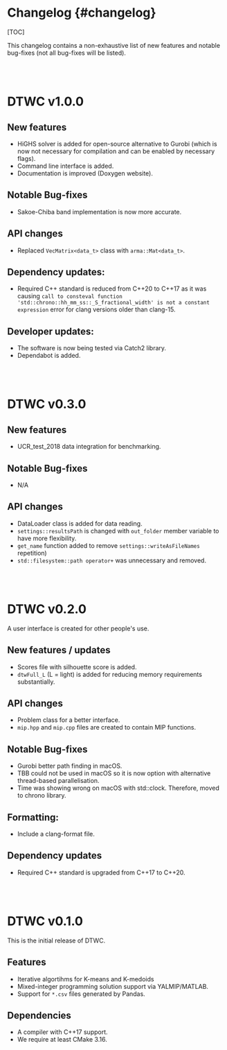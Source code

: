 # Changelog {#changelog}

[TOC]

This changelog contains a non-exhaustive list of new features and notable bug-fixes (not all bug-fixes will be listed). 


<br/><br/>
# DTWC v1.0.0

## New features
* HiGHS solver is added for open-source alternative to Gurobi (which is now not necessary for compilation and can be enabled by necessary flags). 
* Command line interface is added. 
* Documentation is improved (Doxygen website).


## Notable Bug-fixes
* Sakoe-Chiba band implementation is now more accurate. 

## API changes
* Replaced `VecMatrix<data_t>` class with `arma::Mat<data_t>`. 

## Dependency updates:
* Required C++ standard is reduced from C++20 to C++17 as it was causing `call to consteval function 'std::chrono::hh_mm_ss::_S_fractional_width' is not a constant expression` error for clang versions older than clang-15.

## Developer updates: 
* The software is now being tested via Catch2 library. 
* Dependabot is added. 

<br/><br/>
# DTWC v0.3.0

## New features
* UCR_test_2018 data integration for benchmarking. 

## Notable Bug-fixes
* N/A

## API changes
* DataLoader class is added for data reading. 
* `settings::resultsPath` is changed with `out_folder` member variable to have more flexibility. 
* `get_name` function added to remove `settings::writeAsFileNames` repetition)
* `std::filesystem::path operator+` was unnecessary and removed. 

<br/><br/>
# DTWC v0.2.0

A user interface is created for other people's use. 

## New features / updates
- Scores file with silhouette score is added. 
- `dtwFull_L` (L = light) is added for reducing memory requirements substantially.  

## API changes
- Problem class for a better interface. 
- `mip.hpp` and `mip.cpp` files are created to contain MIP functions.

## Notable Bug-fixes
* Gurobi better path finding in macOS. 
* TBB could not be used in macOS so it is now option with alternative thread-based parallelisation. 
* Time was showing wrong on macOS with std::clock. Therefore, moved to chrono library.

## Formatting: 
- Include a clang-format file. 

## Dependency updates
  * Required C++ standard is upgraded from C++17 to C++20. 

<br/><br/>
# DTWC v0.1.0

This is the initial release of DTWC. 

## Features
- Iterative algortihms for K-means and K-medoids 
- Mixed-integer programming solution support via YALMIP/MATLAB. 
- Support for `*.csv` files generated by Pandas.  

## Dependencies
  * A compiler with C++17 support. 
  * We require at least CMake 3.16. 